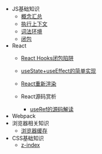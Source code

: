 - JS基础知识
  - [概念汇总](JS基础知识/概念汇总.md)
  - [ 执行上下文](JS基础知识/执行上下文.md)
  - [词法环境](JS基础知识/词法环境.md)
  - [闭包](JS基础知识/闭包.md)
- React
  - [React Hooks闭包陷阱](React/React-Hooks闭包陷阱.md)
  - [useState+useEffect的简单实现](React/useState+useEffect的简单实现.md)
  - [React重新渲染](React/React重新渲染.md)

  - React源码赏析
    - [useRef的源码解读](React/React源码赏析/useRef的源码解读.md)
- Webpack
- 浏览器相关知识
  - [浏览器缓存](浏览器相关知识/浏览器缓存.md)
- CSS基础知识
  - [z-index](CSS基础知识/z-index.md)
